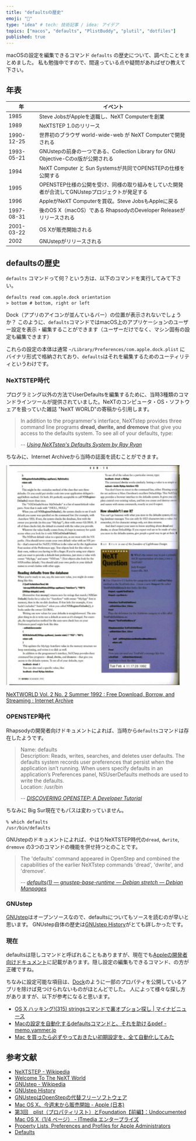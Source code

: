 ```yaml
---
title: "defaultsの歴史"
emoji: "🔖"
type: "idea" # tech: 技術記事 / idea: アイデア
topics: ["macos", "defaults", "PlistBuddy", "plutil", "dotfiles"]
published: true
---
```


macOSの設定を編集できるコマンド `defaults` の歴史について、調べたことをまとめました。
私も勉強中ですので、間違っている点や疑問があればぜひ教えて下さい。

## 年表

| 年 | イベント |
| --- | --- |
| 1985 | Steve JobsがAppleを退職し、NeXT Computerを創業 |
| 1989 | NeXTSTEP 1.0のリリース |
| 1990-12-25 | 世界初のブラウザ world-wide-web が NeXT Computerで開発される |
| 1993-05-21 | GNUstepの前身の一つである、Collection Library for GNU Objective-Cのα版が公開される |
| 1994 | NeXT Computer と Sun Systemsが共同でOPENSTEPの仕様を公開する |
| 1995 | OPENSTEP仕様の公開を受け、同様の取り組みをしていた開発者が合流してGNUstepプロジェクトが発足する |
| 1996 | AppleがNeXT Computerを買収。Steve JobsもAppleに戻る |
| 1997-08-31 | 後のOS X（macOS）である RhapsodyのDeveloper Releaseがリリースされる |
| 2001-03-22 | OS Xが販売開始される |
| 2002 | GNUstepがリリースされる |

## defaultsの歴史

`defaults` コマンドって何？という方は、以下のコマンドを実行してみて下さい。

```shell
defaults read com.apple.dock orientation
> bottom # bottom, right or left
```

Dock（アプリのアイコンが並んているバー）の位置が表示されないでしょうか？
このように、`defaults`コマンドではmacOS上のアプリケーションのユーザー設定を表示・編集することができます（ユーザーだけでなく、マシン固有の設定も編集できます）

これらの設定の本体は通常 `~/Library/Preferences/com.apple.dock.plist` にバイナリ形式で格納されており、`defaults`はそれを編集するためのユーティリティというわけです。

### NeXTSTEP時代

プログラミング以外の方法でUserDefaultsを編集するために、当時3種類のコマンドラインツールが提供されていました。NeXTのコンピュータ・OS・ソフトウェアを扱っていた雑誌 "NeXT WORLD"の寄稿から引用します。

> In addition to the programmer's interface, NeXTstep provides three command line programs **dread, dwrite, and dremove** that give you access to the defaults system. To see all of your defaults, type:
> 
> -- <cite>[Using NeXTstep's Defaults System by Ray Ryan](http://www.nextcomputers.org/NeXTfiles/Articles/NeXTWORLD/92.2/92.2.Summer.HowToU4.html)</cite>

ちなみに、Internet Archiveから当時の誌面を読むことができます。

![](/images/2012-12-26-internet-archive-next-world.png)

[NeXTWORLD Vol\. 2 No\. 2 Summer 1992 : Free Download, Borrow, and Streaming : Internet Archive](https://archive.org/details/NeXTWORLDVol.2No.2Summer1992/page/n95/mode/2up)


### OPENSTEP時代

Rhapsodyの開発者向けドキュメントによれば、当時から`defaults`コマンドは存在したようです。

> Name: defaults  
> Description: Reads, writes, searches, and deletes user defaults. The defaults system records user preferences that persist when the application isn’t running. When users specify defaults in an application’s Preferences panel, NSUserDefaults methods are used to write the defaults.  
> Location: /usr/bin
> 
> -- <cite>[DISCOVERING OPENSTEP: A Developer Tutorial](http://www.nextcomputers.org/NeXTfiles/Software/OPENSTEP/Info/discovering.pdf)</cite>

ちなみに Big Sur現在でもパスは変わっていません。

```shell
% which defaults
/usr/bin/defaults
```

GNUstepのドキュメントによれば、やはりNeXTSTEP時代の`dread`, `dwrite`, `dremove` の3つのコマンドの機能を併せ持つとのことです。

> The 'defaults' command appeared in OpenStep and combined the capabilities of the earlier NeXTstep commands 'dread', 'dwrite', and 'dremove'.
> 
> -- <cite>[defaults\(1\) — gnustep\-base\-runtime — Debian stretch — Debian Manpages](https://manpages.debian.org/stretch/gnustep-base-runtime/defaults.1.en.html)</cite>

### GNUstep

[GNUstep](https://github.com/gnustep/)はオープンソースなので、defaultsについてもソースを読むのが早いと思います。
GNUstep自体の歴史は[GNUstep History](http://gnustep.made-it.com/Guides/History.html)がとても詳しかったです。

### 現在

defaultsは隠しコマンドと呼ばれることもありますが、現在でも[Appleの開発者向けドキュメント](https://developer.apple.com/library/archive/documentation/Cocoa/Conceptual/UserDefaults/AboutPreferenceDomains/AboutPreferenceDomains.html)に記載があります。隠し設定の編集もできるコマンド、の方が正確ですね。

ちなみに設定可能な項目は、[Dock](https://developer.apple.com/documentation/devicemanagement/dock)のように一部のプロパティを公開しているアプリを除けば見つけられないものがほとんどでした。
人によって様々な探し方がありますが、以下が参考になると思います。

- [OS X ハッキング\!\(315\) stringsコマンドで裏オプション探し \| マイナビニュース](https://news.mynavi.jp/article/osx-315/)
- [Macの設定を自動化するdefaultsコマンドと、それを助けるpdef \- memo\.yammer\.jp](https://memo.yammer.jp/posts/pdef)
- [Mac を買ったら必ずやっておきたい初期設定を、全て自動化してみた](https://zenn.dev/ulwlu/articles/1c3a1da12887ed)


## 参考文献

- [NeXTSTEP \- Wikipedia](https://en.wikipedia.org/wiki/NeXTSTEP)
- [Welcome To The NeXT World](http://www.nextcomputers.org/)
- [GNUstep \- Wikipedia](https://en.wikipedia.org/wiki/GNUstep)
- [GNUstep History](http://gnustep.made-it.com/Guides/History.html)
- [GNUstepはOpenStepの代替フリーソフトウェア](https://www.codereading.com/nb/gnustep.html)
- [Mac OS X、今週末から販売開始 \- Apple \(日本\)](https://www.apple.com/jp/newsroom/2001/03/21Mac-OS-X-Hits-Stores-This-Weekend/)
- [第3回　plist（プロパティリスト）とFoundation【前編】：Undocumented Mac OS X（1/4 ページ） \- ITmedia エンタープライズ](https://www.itmedia.co.jp/enterprise/articles/0705/14/news013.html)
- [Property Lists, Preferences and Profiles for Apple Administrators](https://books.apple.com/us/book/property-lists-preferences-and-profiles-for-apple/id1213903756)
- [Defaults](https://developer.apple.com/library/archive/documentation/Cocoa/Conceptual/UserDefaults/AboutPreferenceDomains/AboutPreferenceDomains.html)